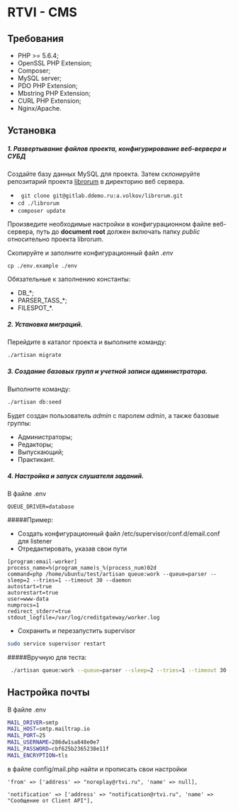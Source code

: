 # RTVI - CMS

## Требования
    
- PHP >= 5.6.4;
- OpenSSL PHP Extension;
- Composer;
- MySQL server;
- PDO PHP Extension;
- Mbstring PHP Extension;
- CURL PHP Extension;
- Nginx/Apache.

## Установка


##### 1. Развертывание файлов проекта, конфигурирование веб-вервера и СУБД
Создайте базу данных MySQL для проекта. Затем склонируйте репозитарий проекта [librorum](https://gitlab.ddemo.ru/a.volkov/librorum) в директорию веб сервера.

- `` git clone git@gitlab.ddemo.ru:a.volkov/librorum.git``
- `` cd ./librorum ``
- `` composer update ``

Произведите необходимые настройки в конфигурационном файле веб-сервера, путь до **document root** должен включать папку _public_ относительно проекта librorum.

Скопируйте и заполните конфигурационный файл _.env_

```cp ./env.example ./env```
 
Обязательные к заполнению константы:
- DB_*;
- PARSER_TASS_*;
- FILESPOT_*.

##### 2. Установка миграций.

Перейдите в каталог проекта и выполните команду:

```bash
./artisan migrate
```

##### 3. Создание базовых групп и учетной записи администратора.

Выполните команду:

```bash
./artisan db:seed 
```
Будет создан пользователь _admin_ c паролем _admin_, а также базовые группы:

- Администраторы;
- Редакторы;
- Выпускающий;
- Практикант.

##### 4. Настройка и запуск слушателя заданий.

В файле .env 

``` 
QUEUE_DRIVER=database
```
 

#####Пример:
 - Создать конфигурационный файл /etc/supervisor/conf.d/email.conf для listener
 - Отредактировать, указав свои пути
 
```
[program:email-worker]
process_name=%(program_name)s_%(process_num)02d
command=php /home/ubuntu/test/artisan queue:work --queue=parser --sleep=2 --tries=1 --timeout 30 --daemon
autostart=true
autorestart=true
user=www-data
numprocs=1
redirect_stderr=true
stdout_logfile=/var/log/creditgateway/worker.log
```

- Сохранить и перезапустить supervisor 

```bash
sudo service supervisor restart
```

#####Вручную для теста:
```bash
 ./artisan queue:work --queue=parser --sleep=2 --tries=1 --timeout 30 --daemon
 ```
## Настройка почты
 
 В файле .env 

```bash
MAIL_DRIVER=smtp
MAIL_HOST=smtp.mailtrap.io
MAIL_PORT=25
MAIL_USERNAME=286dw1sa848e0e7
MAIL_PASSWORD=cbf625b2365238e11f
MAIL_ENCRYPTION=tls
```

в файле config/mail.php найти и прописать свои настройки
```
'from' => ['address' => "noreplay@rtvi.ru", 'name' => null],

'notification' => ['address' => "notification@rtvi.ru", 'name' => "Сообщение от Client API"],
```